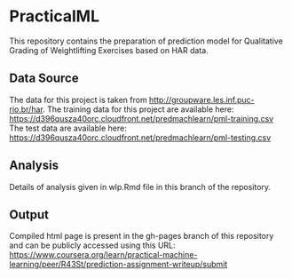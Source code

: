 # PracticalML
This repository contains the preparation of prediction model for Qualitative Grading of Weightlifting Exercises based on HAR data.
## Data Source
The data for this project is taken from http://groupware.les.inf.puc-rio.br/har.
The training data for this project are available here: https://d396qusza40orc.cloudfront.net/predmachlearn/pml-training.csv 
The test data are available here: https://d396qusza40orc.cloudfront.net/predmachlearn/pml-testing.csv
## Analysis
Details of analysis given in wlp.Rmd file in this branch of the repository.
## Output
Compiled html page is present in the gh-pages branch of this repository and can be publicly accessed using this URL: https://www.coursera.org/learn/practical-machine-learning/peer/R43St/prediction-assignment-writeup/submit
